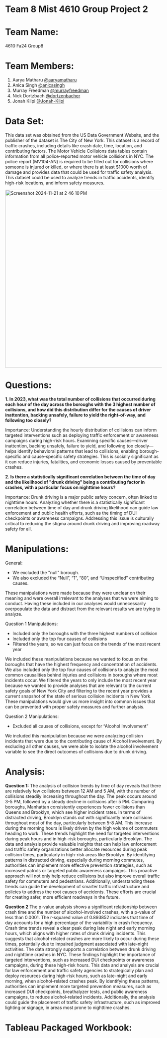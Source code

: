 # Team 8 Mist 4610 Group Project 2
# Team Name:
4610 Fa24 Group8
# Team Members:
1. Aarya Matharu [@aaryamatharu](https://www.github.com/aaryamatharu)
2. Anica Singh [@anicasingh](https://www.github.com/anicasingh)
3. Murray Freedman [@murrayfreedman](https://www.github.com/murrayfreedman)
4. Nick Dortzbach [@dortzenbacher](https://www.github.com/dortzenbacher)
5. Jonah Kilpi [@Jonah-Kilpi](https://www.github.com/Jonah-Kilpi)
# Data Set:
This data set was obtained from the US Data Government Website, and the publisher of the dataset is The City of New York. This dataset is a record of traffic crashes, including details like crash date, time, location, and contributing factors. The Motor Vehicle Collisions data tables contain information from all police-reported motor vehicle collisions in NYC. The police report (MV104-AN) is required to be filled out for collisions where someone is injured or killed, or where there is at least $1000 worth of damage and provides data that could be used for traffic safety analysis. This dataset could be used to analyze trends in traffic accidents, identify high-risk locations, and inform safety measures.

<img width="570" alt="Screenshot 2024-11-21 at 2 46 10 PM" src="https://github.com/user-attachments/assets/6646a8e4-7805-41cf-9630-ea3374418e5b">

# Questions:
**1. In 2023, what was the total number of collisions that occurred during each hour of the day across the boroughs with the 3 highest number of collisions, and how did this distribution differ for the causes of driver inattention, backing unsafely, failure to yield the right-of-way, and following too closely?**

Importance: Understanding the hourly distribution of collisions can inform targeted interventions such as deploying traffic enforcement or awareness campaigns during high-risk hours. Examining specific causes—driver inattention, backing unsafely, failure to yield, and following too closely—helps identify behavioral patterns that lead to collisions, enabling borough-specific and cause-specific safety strategies. This is socially significant as it can reduce injuries, fatalities, and economic losses caused by preventable crashes.


**2. Is there a statistically significant correlation between the time of day and the likelihood of "drunk driving" being a contributing factor in crashes, with a particular focus on nighttime hours?**

Importance: Drunk driving is a major public safety concern, often linked to nighttime hours. Analyzing whether there is a statistically significant correlation between time of day and drunk driving likelihood can guide law enforcement and public health efforts, such as the timing of DUI checkpoints or awareness campaigns. Addressing this issue is culturally critical to reducing the stigma around drunk driving and improving roadway safety for all.

# Manipulations:
General: 
- We excluded the "null" borough. 
- We also excluded the “Null”, “1”, “80”, and “Unspecified” contributing causes.

These manipulations were made because they were unclear on their meaning and were overall irrelevant to the analyses that we were aiming to conduct. Having these included in our analyses would unnecessarily overpopulate the data and distract from the relevant results we are trying to analyze.

Question 1 Manipulations:
- Included only the boroughs with the three highest numbers of collision
- Included only the top four causes of collisions
- Filtered the years, so we can just focus on the trends of the most recent year

We included these manipulations because we wanted to focus on the boroughs that have the highest frequency and concentration of accidents. We also included only the top four causes of collisions to analyze the most common causalities behind injuries and collisions in boroughs where most incidents occur. We filtered the years to only include the most recent year because we wanted to provide analyses that are relevant to the current safety goals of New York City and filtering to the recent year provides a current snapshot of the state of serious collision incidents in New York. These manipulations would give us more insight into common issues that can be prevented with proper safety measures and further analysis.

Question 2 Manipulations:
- Excluded all causes of collisions, except for “Alcohol Involvement”

We included this manipulation because we were analyzing collision incidents that were due to the contributing cause of Alcohol Involvement. By excluding all other causes, we were able to isolate the alcohol involvement variable to see the direct outcomes of collisions due to drunk driving.
# Analysis:

**Question 1:**
The analysis of collision trends by time of day reveals that there are relatively few collisions between 12 AM and 5 AM, with the number of collisions steadily increasing throughout the day. The peak occurs around 3-5 PM, followed by a steady decline in collisions after 5 PM. Comparing boroughs, Manhattan consistently experiences fewer collisions than Queens and Brooklyn, which see higher incident rates. In terms of distracted driving, Brooklyn stands out with significantly more collisions throughout most of the day, particularly between 5-8 AM. This increase during the morning hours is likely driven by the high volume of commuters heading to work. These trends highlight the need for targeted interventions during peak hours and in high-risk boroughs, particularly Brooklyn. The data and analysis provide valuable insights that can help law enforcement and traffic safety organizations better allocate resources during peak collision times, particularly in high-risk areas like Brooklyn. By identifying patterns in distracted driving, especially during morning commutes, authorities can implement more effective prevention strategies, such as increased patrols or targeted public awareness campaigns. This proactive approach will not only help reduce collisions but also improve overall traffic safety for commuters and pedestrians. Additionally, understanding these trends can guide the development of smarter traffic infrastructure and policies to address the root causes of accidents. These efforts are crucial for creating safer, more efficient roadways in the future.

**Question 2**
The p-value analysis shows a significant relationship between crash time and the number of alcohol-involved crashes, with a p-value of less than 0.0001. The r-squared value of 0.893852 indicates that time of day accounts for a high percentage of the variability in crash frequency. Crash time trends reveal a clear peak during late night and early morning hours, which aligns with higher rates of drunk driving incidents. This suggests that alcohol-related crashes are more likely to occur during these times, potentially due to impaired judgment associated with late-night activities. The data strongly supports a correlation between drunk driving and nighttime crashes in NYC. These findings highlight the importance of targeted interventions, such as increased DUI checkpoints or awareness campaigns, during these high-risk hours. This data and analysis are crucial for law enforcement and traffic safety agencies to strategically plan and deploy resources during high-risk hours, such as late-night and early morning, when alcohol-related crashes peak. By identifying these patterns, authorities can implement more targeted prevention measures, such as increased DUI checkpoints, breathalyzer tests, and public awareness campaigns, to reduce alcohol-related incidents. Additionally, the analysis could guide the placement of traffic safety infrastructure, such as improved lighting or signage, in areas most prone to nighttime crashes. 

# Tableau Packaged Workbook:



